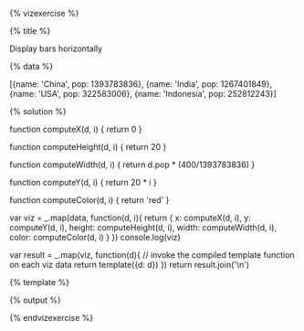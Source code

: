 {% vizexercise %}

{% title %}

Display bars horizontally

{% data %}

[{name: 'China', pop: 1393783836},
 {name: 'India', pop: 1267401849},
 {name: 'USA', pop: 322583006},
 {name: 'Indonesia', pop: 252812243}]

{% solution %}

function computeX(d, i) {
    return 0
}

function computeHeight(d, i) {
    return 20
}

function computeWidth(d, i) {
    return d.pop * (400/1393783836)
}

function computeY(d, i) {
    return 20 * i
}

function computeColor(d, i) {
    return 'red'
}

var viz = _.map(data, function(d, i){
            return {
                x: computeX(d, i),
                y: computeY(d, i),
                height: computeHeight(d, i),
                width: computeWidth(d, i),
                color: computeColor(d, i)
            }
         })
console.log(viz)

var result = _.map(viz, function(d){
         // invoke the compiled template function on each viz data
         return template({d: d})
     })
return result.join('\n')

{% template %}

<rect x="${d.x}"
      y="${d.y}"
     width="${d.width}"
     height="${d.height}"
     style="fill:${d.color};
            stroke-width:3;
            stroke:rgb(0,0,0)" />

{% output %}

<rect x="0"
      y="0"
     width="300"
     height="20"
     style="fill:red;
            stroke-width:3;
            stroke:rgb(0,0,0)" />
<rect x="0"
      y="20"
     width="272.79736274685854"
     height="20"
     style="fill:red;
            stroke-width:3;
            stroke:rgb(0,0,0)" />
<rect x="0"
      y="40"
     width="69.43322149418297"
     height="20"
     style="fill:red;
            stroke-width:3;
            stroke:rgb(0,0,0)" />
<rect x="0"
      y="60"
     width="54.415663993968145"
     height="20"
     style="fill:red;
            stroke-width:3;
            stroke:rgb(0,0,0)" />

{% endvizexercise %}
